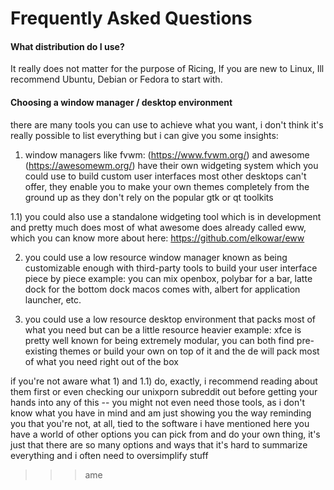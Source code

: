 # Frequently Asked Questions

#### What distribution do I use?
It really does not matter for the purpose of Ricing, If you are new to Linux,
Ill recommend Ubuntu, Debian or Fedora to start with.

<!-- #### What do people use? -->
<!-- See these [graphs](/out/ricing/graphs/index.html) I made -->

#### Choosing a window manager / desktop environment
>>>
there are many tools you can use to achieve what you want, i don't think it's really possible to list everything but i can give you some insights:

1) window managers like fvwm: (https://www.fvwm.org/) and awesome (https://awesomewm.org/) have their own widgeting system which you could use to build custom user interfaces most other desktops can't offer, they enable you to make your own themes completely from the ground up as they don't rely on the popular gtk or qt toolkits

1.1) you could also use a standalone widgeting tool which is in development and pretty much does most of what awesome does already called eww, which you can know more about here: https://github.com/elkowar/eww

2) you could use a low resource window manager known as being customizable enough with third-party tools to build  your user interface piece by piece
example: you can mix openbox, polybar for a bar, latte dock for the bottom dock macos comes with, albert for application launcher, etc.

3) you could use a low resource desktop environment that packs most of what you need but can be a little resource heavier
example: xfce is pretty well known for being extremely modular, you can both find pre-existing themes or build your own on top of it and the de will pack most of what you need right out of the box

if you're not aware what 1) and 1.1) do, exactly, i recommend reading about them first or even checking our unixporn subreddit out before getting your hands into any of this -- you might not even need those tools, as i don't know what you have in mind and am just showing you the way
reminding you that you're not, at all, tied to the software i have mentioned here
you have a world of other options you can pick from and do your own thing, it's just that there are so many options and ways that it's hard to summarize everything and i often need to oversimplify stuff

>>>ame
